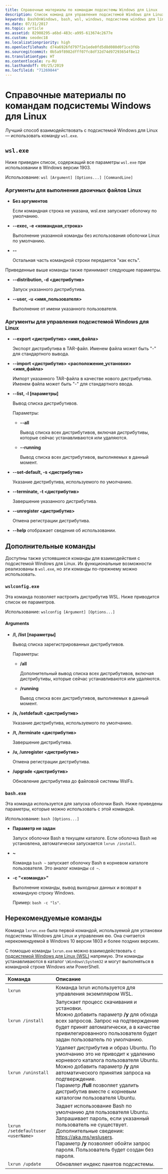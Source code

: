 ```yaml
---
title: Справочные материалы по командам подсистемы Windows для Linux
description: Список команд для управления подсистемой Windows для Linux.
keywords: BashOnWindows, bash, wsl, windows, подсистема windows для linux, windowssubsystem, ubuntu
ms.date: 07/31/2017
ms.topic: article
ms.assetid: 82908295-a6bd-483c-a995-613674c2677e
ms.custom: seodec18
ms.localizationpriority: high
ms.openlocfilehash: d74a6926fd797f2e1ede0fd5d8d080d0f1ce3f6b
ms.sourcegitcommit: 0b5a9f8982dfff07fc8df32d74d97293654f8e12
ms.translationtype: HT
ms.contentlocale: ru-RU
ms.lasthandoff: 09/25/2019
ms.locfileid: "71269844"
---
```

# <a name="command-reference-for-windows-subsystem-for-linux"></a>Справочные материалы по командам подсистемы Windows для Linux

Лучший способ взаимодействовать с подсистемой Windows для Linux — использовать команду `wsl.exe`. 


## `wsl.exe`

Ниже приведен список, содержащий все параметры `wsl.exe` при использовании в Windows версии 1903.

Использование: `wsl [Argument] [Options...] [CommandLine]`

### <a name="arguments-for-running-linux-binaries"></a>Аргументы для выполнения двоичных файлов Linux

* **Без аргументов**

  Если командная строка не указана, wsl.exe запускает оболочку по умолчанию.

* **--exec, -e \<командная_строка>**
  
  Выполнение указанной команды без использования оболочки Linux по умолчанию.

* **--**
  
  Остальная часть командной строки передается "как есть".

Приведенные выше команды также принимают следующие параметры.

* **--distribution, -d \<дистрибутив>**

  Запуск указанного дистрибутива.

* **--user, -u \<имя_пользователя>**

  Выполнение от имени указанного пользователя.

### <a name="arguments-for-managing-windows-subsystem-for-linux"></a>Аргументы для управления подсистемой Windows для Linux

* **--export \<дистрибутив> \<имя_файла>**
  
  Экспорт дистрибутива в TAR-файл. Именем файла может быть "-" для стандартного вывода.

* **--import \<дистрибутив> \<расположение_установки> \<имя_файла>**
  
  Импорт указанного TAR-файла в качестве нового дистрибутива. Именем файла может быть "-" для стандартного ввода.

* **--list, -l [параметры]**
  
  Вывод списка дистрибутивов.

  Параметры:
  * **--all**
      
    Вывод списка всех дистрибутивов, включая дистрибутивы, которые сейчас устанавливаются или удаляются.

  * **--running**
      
    Вывод списка всех дистрибутивов, выполняемых в данный момент.

* **--set-default, -s \<дистрибутив>**
  
  Указание дистрибутива, используемого по умолчанию.

* **--terminate, -t \<дистрибутив>**
  
  Завершение указанного дистрибутива.

* **--unregister \<дистрибутив>**
  
  Отмена регистрации дистрибутива.
   
* **--help** отображает сведения об использовании.

## <a name="additional-commands"></a>Дополнительные команды

Доступны также устоявшиеся команды для взаимодействия с подсистемой Windows для Linux. Их функциональные возможности реализованы в `wsl.exe`, но эти команды по-прежнему можно использовать. 

### `wslconfig.exe`

Эта команда позволяет настроить дистрибутив WSL. Ниже приводится список ее параметров.

Использование: `wslconfig [Argument] [Options...]`

#### <a name="arguments"></a>Arguments
* **/l, /list [параметры]**
  
  Вывод списка зарегистрированных дистрибутивов.
  
  Параметры:
    * **/all**
    
      Дополнительный вывод списка всех дистрибутивов, включая дистрибутивы, которые сейчас устанавливаются или удаляются.

    * **/running**
      
      Вывод списка всех дистрибутивов, выполняемых в данный момент.

* **/s, /setdefault \<дистрибутив>**
  
  Указание дистрибутива, используемого по умолчанию.

* **/t, /terminate \<дистрибутив>**
  
  Завершение дистрибутива.

* **/u, /unregister \<дистрибутив>**
  
  Отмена регистрации дистрибутива.
   
* **/upgrade \<дистрибутив>**
  
  Обновление дистрибутива до файловой системы WslFs.

### `bash.exe`

Эта команда используется для запуска оболочки Bash. Ниже приведены параметры, которые можно использовать с этой командой.

Использование: `bash [Options...]`

* **Параметр не задан**
  
  Запуск оболочки Bash в текущем каталоге. Если оболочка Bash не установлена, автоматически запускается `lxrun /install`.

* **~**
  
  Команда `bash ~` запускает оболочку Bash в корневом каталоге пользователя.  Это аналог команды `cd ~`.

* **-c "\<команда>"**
  
  Выполнение команды, вывод выходных данных и возврат в командную строку Windows.
    
  Пример: `bash -c "ls"`.

## <a name="deprecated-commands"></a>Нерекомендуемые команды

Команда `lxrun.exe` была первой командой, используемой для установки подсистемы Windows для Linux и управления ею. Она считается нерекомендуемой в Windows 10 версии 1803 и более поздних версиях.

С помощью команды `lxrun.exe` можно взаимодействовать с [подсистемой Windows для Linux (WSL)](https://msdn.microsoft.com/en-us/commandline/wsl/faq#what-windows-subsystem-for-linux-wsl-) напрямую.  Эти команды устанавливаются в каталог `\Windows\System32` и могут выполняться в командной строке Windows или PowerShell.

| Команда                     | Описание                     |
|:----------------------------|:---------------------------|
| `lxrun`                     | Команда lxrun используется для управления экземпляром WSL. |
| `lxrun /install`            | Запускает процесс скачивания и установки. <br/> Можно добавить параметр **/y** для обхода всех запросов.  Запрос на подтверждение будет принят автоматически, а в качестве привилегированного пользователя будет задан пользователь по умолчанию.          |
| `lxrun /uninstall`          | Удаляет дистрибутив и образ Ubuntu.  По умолчанию это не приводит к удалению корневого каталога пользователя Ubuntu. <br/> Можно добавить параметр **/y** для автоматического принятия запроса на подтверждение. <br/>Параметр **/full** позволяет удалить дистрибутив вместе с корневым каталогом пользователя Ubuntu.         |
| `lxrun /setdefaultuser <userName>`     | Задает использование Bash по умолчанию для пользователя Ubuntu. Запрашивает пароль, если указанный пользователь не существует.  Дополнительные сведения: https://aka.ms/wslusers. <br/> Параметр **/y** позволяет обойти запрос пароля.  Пользователь будет создан без пароля.|
| `lxrun /update`            | Обновляет индекс пакетов подсистемы.          |
